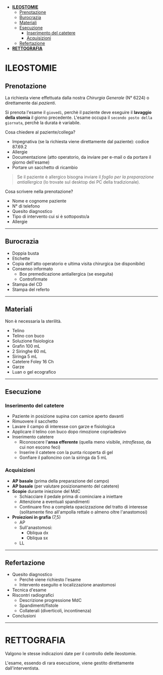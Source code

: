 
- [**ILEOSTOMIE**](#ileostomie)
  - [Prenotazione](#prenotazione)
  - [Burocrazia](#burocrazia)
  - [Materiali](#materiali)
  - [Esecuzione](#esecuzione)
    - [Inserimento del catetere](#inserimento-del-catetere)
    - [Acquisizioni](#acquisizioni)
  - [Refertazione](#refertazione)
- [**RETTOGRAFIA**](#rettografia)

# **ILEOSTOMIE**

## Prenotazione

La richiesta viene effettuata dalla nostra *Chirurgia Generale* (N° 6224) o direttamente dai *pazienti*.

Si prenota l'esame il `giovedì`, perchè il paziente deve eseguire il **lavaggio della stomia** il giorno precedente.
L'esame occupa il `secondo posto della giornata`, perchè la durata è variabile.

Cosa chiedere al paziente/collega?

- Impegnativa (se la richiesta viene direttamente dal paziente): codice 87.69.2
- Allergie
- Documentazione (atto operatorio, da inviare per e-mail o da portare il giorno dell'esame)
- Portare un sacchetto di ricambio

> Se il paziente è allergico bisogna inviare il *foglio per la preparazione antiallergica* (lo trovate sul desktop dei PC della tradizionale).

Cosa scrivere nella prenotazione?

- Nome e cognome paziente
- N° di telefono
- Quesito diagnostico
- Tipo di intervento cui si è sottoposto/a
- Allergie

- - -

## Burocrazia

- Doppia busta
- Etichette
- Copia dell'atto operatorio e ultima visita chirurgica (se disponibile)
- Consenso informato
  - Box premedicazione antiallergica (se eseguita)
  - Controfirmate
- Stampa del CD
- Stampa del referto

- - -

## Materiali

Non è necessaria la sterilità.

- Telino
- Telino con buco
- Soluzione fisiologica
- Grafin 100 mL
- 2 Siringhe 60 mL
- Siringa 5 mL
- Catetere Foley 16 Ch
- Garze
- Luan o gel ecografico

- - -

## Esecuzione

### Inserimento del catetere

- Paziente in posizione supina con camice aperto davanti
- Rimuovere il sacchetto
- Lavare il campo di interesse con garze e fisiologica
- Applicare il telino con buco dopo rimozione copriadesivo
- Inserimento catetere
  - Riconoscere l'**ansa efferente** (quella meno visibile, *introflessa*, da cui non escono feci)
  - Inserire il catetere con la punta ricoperta di gel
  - Gonfiare il palloncino con la siringa da 5 mL

### Acquisizioni

- **AP basale** (prima della preparazione del campo)
- **AP basale** (per valutare posizionamento del catetere)
- **Scopie** durante iniezione del MdC
  - Schiacciare il pedale prima di cominciare a iniettare
  - Attenzione a eventuali spandimenti
  - Continuare fino a completa opacizzazione del tratto di interesse (solitamente fino all'ampolla rettale o almeno oltre l'anastomosi)
- **Proiezioni in grafia** (7,5)
  - AP
  - Sull'anastomosi:
    - Obliqua dx
    - Obliqua sx
  - LL

- - -

## Refertazione

- Quesito diagnostico
  - Perchè viene richiesto l'esame
  - Intervento eseguito e localizzazione anastomosi
- Tecnica d'esame
- Riscontri radiografici
  - Descrizione progressione MdC
  - Spandimenti/fistole
  - Collaterali (diverticoli, incontinenza)
- Conclusioni

- - -

# **RETTOGRAFIA**

Valgono le stesse indicazioni date per il controllo delle ileostomie.

L'esame, essendo di rara esecuzione, viene gestito direttamente dall'interventista.

<!--stackedit_data:
eyJoaXN0b3J5IjpbMTY4NjY5MzBdfQ==
-->